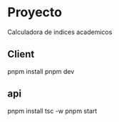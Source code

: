 # Proyecto

Calculadora de indices academicos

## Client
pnpm install
pnpm dev

## api
pnpm install
tsc -w
pnpm start
